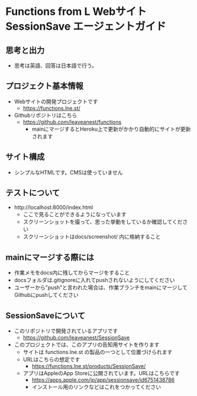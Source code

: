 # Functions from L Webサイト SessionSave エージェントガイド

## 思考と出力
- 思考は英語、回答は日本語で行う。

## プロジェクト基本情報
- Webサイトの開発プロジェクトです
  - https://functions.lne.st/
- Githubリポジトリはこちら
  - https://github.com/leaveanest/functions
    - mainにマージするとHeroku上で更新がかかり自動的にサイトが更新されます

## サイト構成
- シンプルなHTMLです。CMSは使っていません

## テストについて
- http://localhost:8000/index.html
  - ここで見ることができるようになっています
  - スクリーンショットを撮って、思った挙動をしているか確認してください
  - スクリーンショットはdocs/screenshot/ 内に格納すること

## mainにマージする際には
- 作業メモをdocs内に残してからマージをすること
- docsフォルダは.gitignoreに入れてpushされないようにしてください
- ユーザーから"push"と言われた場合は、作業ブランチをmainにマージしてGithubにpushしてください

## SessionSaveについて
- このリポジトリで開発されているアプリです
  - https://github.com/leaveanest/SessionSave
- このプロジェクトでは、このアプリの告知用サイトを作ります
  - サイトは functions.lne.st の製品の一つとして位置づけられます
  - URLはこちらの想定です
    - https://functions.lne.st/products/SessionSave/
  - アプリはAppleのApp Storeに公開されています。URLはこちらです
    - https://apps.apple.com/jp/app/sessionsave/id6751438786
    - インストール用のリンクなどはこれをつかってください